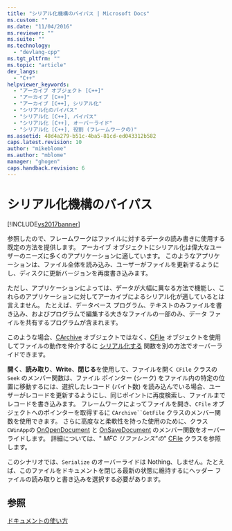 ```yaml
---
title: "シリアル化機構のバイパス | Microsoft Docs"
ms.custom: ""
ms.date: "11/04/2016"
ms.reviewer: ""
ms.suite: ""
ms.technology: 
  - "devlang-cpp"
ms.tgt_pltfrm: ""
ms.topic: "article"
dev_langs: 
  - "C++"
helpviewer_keywords: 
  - "アーカイブ オブジェクト [C++]"
  - "アーカイブ [C++]"
  - "アーカイブ [C++], シリアル化"
  - "シリアル化のバイパス"
  - "シリアル化 [C++], バイパス"
  - "シリアル化 [C++], オーバーライド"
  - "シリアル化 [C++], 役割 (フレームワークの)"
ms.assetid: 48d4a279-b51c-4ba5-81cd-ed043312b582
caps.latest.revision: 10
author: "mikeblome"
ms.author: "mblome"
manager: "ghogen"
caps.handback.revision: 6
---
```

# シリアル化機構のバイパス
[!INCLUDE[vs2017banner](../assembler/inline/includes/vs2017banner.md)]

参照したので、フレームワークはファイルに対するデータの読み書きに使用する既定の方法を提供します。  アーカイブ オブジェクトにシリアル化は偉大なユーザーのニーズに多くのアプリケーションに適しています。  このようなアプリケーションは、ファイル全体を読み込み、ユーザーがファイルを更新するようにし、ディスクに更新バージョンを再度書き込みます。  
  
 ただし、アプリケーションによっては、データが大幅に異なる方法で機能し、これらのアプリケーションに対してアーカイブによるシリアル化が適しているとは言えません。  たとえば、データベース プログラム、テキストのみファイルを書き込み、およびプログラムで編集する大きなファイルの一部のみ、データ ファイルを共有するプログラムが含まれます。  
  
 このような場合、[CArchive](../mfc/reference/carchive-class.md) オブジェクトではなく、[CFile](../mfc/reference/cfile-class.md) オブジェクトを使用してファイルの動作を仲介するに [シリアル化する](../Topic/CObject::Serialize.md) 関数を別の方法でオーバーライドできます。  
  
 **開く**、**読み取り**、**Write**、**閉じる**を使用して、ファイルを開く `CFile` クラスの `Seek` のメンバー関数は、ファイル ポインター \(シーク\) をファイル内の特定の位置に移動するには、選択したレコード \(バイト数\) を読み込んでいる場合、ユーザーがレコードを更新するようにし、同じポイントに再度検索し、ファイルまでレコードを書き込みます。  フレームワークによってファイルを開き、`CFile` オブジェクトへのポインターを取得するに `CArchive``GetFile` クラスのメンバー関数を使用できます。  さらに高度なと柔軟性を持った使用のために、クラス `CWinApp`の [OnOpenDocument](../Topic/CDocument::OnOpenDocument.md) と [OnSaveDocument](../Topic/CDocument::OnSaveDocument.md) のメンバー関数をオーバーライドします。  詳細については、" *MFC リファレンス"の*" [CFile](../mfc/reference/cfile-class.md) クラスを参照します。  
  
 このシナリオでは、`Serialize` のオーバーライドは Nothing、しません。たとえば、このファイルをドキュメントを閉じる最新の状態に維持するにヘッダー ファイルの読み取りと書き込みを選択する必要があります。  
  
## 参照  
 [ドキュメントの使い方](../mfc/using-documents.md)